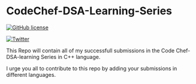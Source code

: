 # CodeChef-DSA-Learning-Series
[![GitHub license](https://img.shields.io/github/license/themohitpapneja/CodeChef-DSA-Learning-Series)](https://github.com/themohitpapneja/CodeChef-DSA-Learning-Series/blob/master/LICENSE)

<a href="https://twitter.com/intent/tweet?text=Check out this awesome repositorr that I found. :&url=https%3A%2F%2Fgithub.com%2Fthemohitpapneja%2FCodeChef-DSA-Learning-Series"><img alt="Twitter" src="https://img.shields.io/twitter/url?style=social&url=https%3A%2F%2Fgithub.com%2Fthemohitpapneja%2FCodeChef-DSA-Learning-Series"></a>

This Repo will contain all of my successfull submissions in the Code Chef-DSA-learning Series in C++ language.

I urge you all to contribute to this repo by adding your submissions in different languages.

